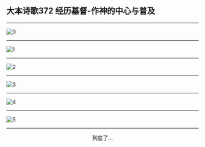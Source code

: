 
## 大本诗歌372 经历基督-作神的中心与普及
        
<div id="aplayer0"></div>

---

<img alt="0" data-original="https://cdn.jsdelivr.net/gh/k34869/shi/data/d0372/0">

---

<img alt="1" data-original="https://cdn.jsdelivr.net/gh/k34869/shi/data/d0372/1">

---

<img alt="2" data-original="https://cdn.jsdelivr.net/gh/k34869/shi/data/d0372/2">

---

<img alt="3" data-original="https://cdn.jsdelivr.net/gh/k34869/shi/data/d0372/3">

---

<img alt="4" data-original="https://cdn.jsdelivr.net/gh/k34869/shi/data/d0372/4">

---

<img alt="5" data-original="https://cdn.jsdelivr.net/gh/k34869/shi/data/d0372/5">

---

<p style="text-align: center">到底了...</p>

<script src="/js/dist-view.js"></script>

<script>
MAIN.id = 'd0372';
        
const ap0 = new APlayer({
    container: document.getElementById('aplayer0'),
    volume: 1,
    loop: 'none',
    preload: 'none',
    audio: [{
        name: '大本诗歌372.mp3',
        artist: '大本诗歌',
        url: 'https://res.wx.qq.com/voice/getvoice?mediaid=MzI0NTk3MDM5M18yMjQ3NDkyMTA4',
        cover: '/favicon'
    }]
});
</script>
